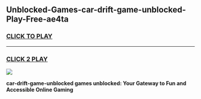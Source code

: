 
## Unblocked-Games-car-drift-game-unblocked-Play-Free-ae4ta
<h3>
<a href="https://premium76.site?title=car-drift-game-unblocked&ref=19M">CLICK TO PLAY</a></h3>
<hr>

<h3>
<a href="https://premium76.site?title=car-drift-game-unblocked&ref=19M">CLICK 2 PLAY</a>
  
</h3>

<a href="https://premium76.site?title=car-drift-game-unblocked&ref=19M"><img src="https://clearcache.store/games.png"></a>


**car-drift-game-unblocked games unblocked: Your Gateway to Fun and Accessible Online Gaming**
